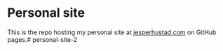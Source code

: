 # Personal site

This is the repo hosting my personal site at [jesperhustad.com](https://jesperhustad.com/) on GitHub pages.# personal-site-2
